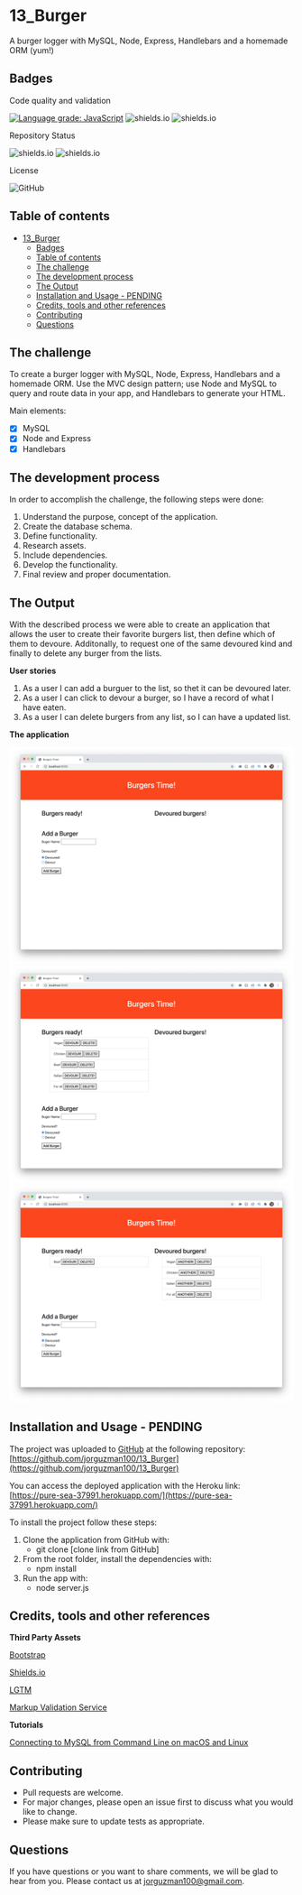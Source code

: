 # 13_Burger

A burger logger with MySQL, Node, Express, Handlebars and a homemade ORM (yum!)

## Badges

Code quality and validation

[![Language grade: JavaScript](https://img.shields.io/lgtm/grade/javascript/g/jorguzman100/13_Burger.svg?logo=lgtm&logoWidth=18)](https://lgtm.com/projects/g/jorguzman100/13_Burger/context:javascript)
![shields.io](https://img.shields.io/github/languages/top/jorguzman100/13_Burger)
![shields.io](https://img.shields.io/w3c-validation/html?targetUrl=https%3A%2F%2Fjorguzman100.github.io%2F13_Burger%2F)

Repository Status

![shields.io](https://img.shields.io/badge/Repo%20Status-Finished-brightgreen)
![shields.io](https://img.shields.io/bitbucket/issues/jorguzman100/13_Burger)

License

![GitHub](https://img.shields.io/github/license/jorguzman100/13_Burger)

## Table of contents

- [13_Burger](#13_burger)
  - [Badges](#badges)
  - [Table of contents](#table-of-contents)
  - [The challenge](#the-challenge)
  - [The development process](#the-development-process)
  - [The Output](#the-output)
  - [Installation and Usage - PENDING](#installation-and-usage---pending)
  - [Credits, tools and other references](#credits-tools-and-other-references)
  - [Contributing](#contributing)
  - [Questions](#questions)

## The challenge

To create a burger logger with MySQL, Node, Express, Handlebars and a homemade ORM. Use the MVC design pattern; use Node and MySQL to query and route data in your app, and Handlebars to generate your HTML.

Main elements:

- [x] MySQL
- [x] Node and Express
- [x] Handlebars

## The development process

In order to accomplish the challenge, the following steps were done:

1. Understand the purpose, concept of the application.
2. Create the database schema.
3. Define functionality.
4. Research assets.
5. Include dependencies.
6. Develop the functionality.
7. Final review and proper documentation.

## The Output

With the described process we were able to create an application that allows the user to create their favorite burgers list, then define which of them to devoure. Additonally, to request one of the same devoured kind and finally to delete any burger from the lists.

**User stories**

1. As a user I can add a burguer to the list, so thet it can be devoured later.
2. As a user I can click to devour a burger, so I have a record of what I have eaten.
3. As a user I can delete burgers from any list, so I can have a updated list.

**The application**

![](./public/assets/images/screenshot1.png)
![](./public/assets/images/screenshot2.png)
![](./public/assets/images/screenshot3.png)

## Installation and Usage - PENDING

The project was uploaded to [GitHub](https://github.com/) at the following repository: \
[https://github.com/jorguzman100/13_Burger](https://github.com/jorguzman100/13_Burger)

You can access the deployed application with the Heroku link: \
[https://pure-sea-37991.herokuapp.com/](https://pure-sea-37991.herokuapp.com/)

To install the project follow these steps:

1. Clone the application from GitHub with:
   - git clone [clone link from GitHub]
2. From the root folder, install the dependencies with:
   - npm install
3. Run the app with:
   - node server.js

## Credits, tools and other references

**Third Party Assets**

[Bootstrap](https://getbootstrap.com/)

[Shields.io](https://shields.io/)

[LGTM](https://lgtm.com/)

[Markup Validation Service](https://validator.w3.org/)

**Tutorials**

[Connecting to MySQL from Command Line on macOS and Linux](https://www.youtube.com/watch?v=Xrw0m_333OU)

## Contributing

- Pull requests are welcome.
- For major changes, please open an issue first to discuss what you would like to change.
- Please make sure to update tests as appropriate.

## Questions

If you have questions or you want to share comments, we will be glad to hear from you. Please contact us at jorguzman100@gmail.com.
